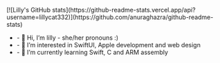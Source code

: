 <p float="left">
  [![Lilly's GitHub stats](https://github-readme-stats.vercel.app/api?username=lillycat332)](https://github.com/anuraghazra/github-readme-stats)
  <ul>
    <li>- 👋 Hi, I’m lilly - she/her pronouns :)</li>
    <li>- 👀 I’m interested in SwiftUI, Apple development and web design</li>
    <li>- 🌱 I’m currently learning Swift, C and ARM assembly</li>
  </ul>
 </p>
<!---
lillycat332/lillycat332 is a ✨ special ✨ repository because its `README.md` (this file) appears on your GitHub profile.
You can click the Preview link to take a look at your changes.
--->
